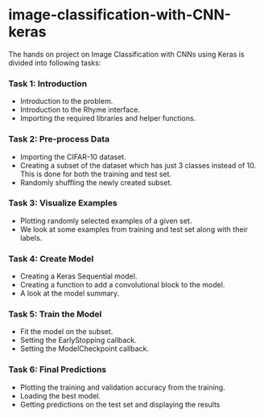 # image-classification-with-CNN-keras

The hands on project on Image Classification with CNNs using Keras is divided into following tasks:

### Task 1: Introduction
- Introduction to the problem.
- Introduction to the Rhyme interface.
- Importing the required libraries and helper functions.  

### Task 2: Pre-process Data
- Importing the CIFAR-10 dataset.
- Creating a subset of the dataset which has just 3 classes instead of 10. This is done for both the training and test set.
- Randomly shuffling the newly created subset.  

### Task 3: Visualize Examples
- Plotting randomly selected examples of a given set.
- We look at some examples from training and test set along with their labels.  

### Task 4: Create Model
- Creating a Keras Sequential model.
- Creating a function to add a convolutional block to the model.
- A look at the model summary.  

### Task 5: Train the Model
- Fit the model on the subset.
- Setting the EarlyStopping callback.
- Setting the ModelCheckpoint callback.  

### Task 6: Final Predictions
- Plotting the training and validation accuracy from the training.
- Loading the best model.
- Getting predictions on the test set and displaying the results
